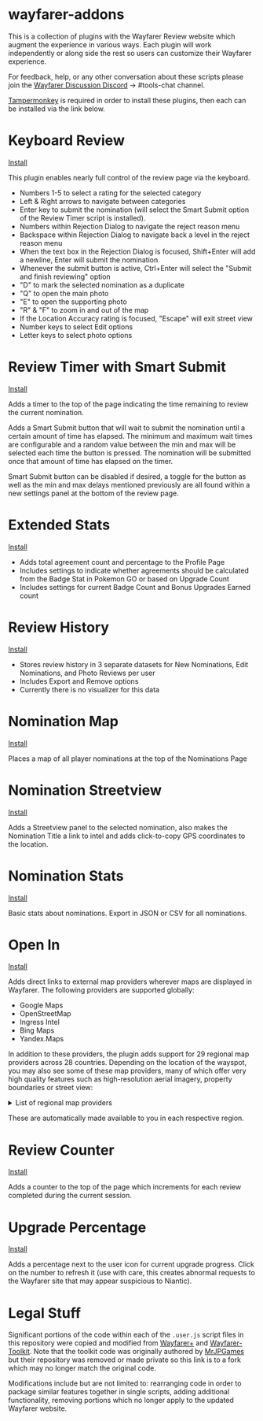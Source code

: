 # wayfarer-addons

This is a collection of plugins with the Wayfarer Review website which augment the experience in various ways. 
Each plugin will work independently or along side the rest so users can customize their Wayfarer experience.

For feedback, help, or any other conversation about these scripts please join the [Wayfarer Discussion Discord](https://discord.gg/DvDCRXcvxG) -> #tools-chat channel. 

[Tampermonkey](https://tampermonkey.net/) is required in order to install these plugins, then each can be installed via the link below.

# Keyboard Review
[Install](https://github.com/tehstone/wayfarer-addons/raw/main/wayfarer-keyboard-review.user.js)

This plugin enables nearly full control of the review page via the keyboard.

- Numbers 1-5 to select a rating for the selected category
- Left & Right arrows to navigate between categories
- Enter key to submit the nomination (will select the Smart Submit option of the Review Timer script is installed).
- Numbers within Rejection Dialog to navigate the reject reason menu
- Backspace within Rejection Dialog to navigate back a level in the reject reason menu
- When the text box in the Rejection Dialog is focused, Shift+Enter will add a newline, Enter will submit the nomination
- Whenever the submit button is active, Ctrl+Enter will select the "Submit and finish reviewing" option
- "D" to mark the selected nomination as a duplicate
- "Q" to open the main photo
- "E" to open the supporting photo
- "R" & "F" to zoom in and out of the map
- If the Location Accuracy rating is focused, "Escape" will exit street view
- Number keys to select Edit options
- Letter keys to select photo options

# Review Timer with Smart Submit
[Install](https://github.com/tehstone/wayfarer-addons/raw/main/wayfarer-review-timer.user.js)

Adds a timer to the top of the page indicating the time remaining to review the current nomination.

Adds a Smart Submit button that will wait to submit the nomination until a certain amount of time has elapsed. The minimum and maximum wait times are configurable and a random value between the min and max will be selected each time the button is pressed. The nomination will be submitted once that amount of time has elapsed on the timer.

Smart Submit button can be disabled if desired, a toggle for the button as well as the min and max delays mentioned previously are all found within a new settings panel at the bottom of the review page.

# Extended Stats
[Install](https://github.com/tehstone/wayfarer-addons/raw/main/wayfarer-extended-stats.user.js)

- Adds total agreement count and percentage to the Profile Page
- Includes settings to indicate whether agreements should be calculated from the Badge Stat in Pokemon GO or based on Upgrade Count
- Includes settings for current Badge Count and Bonus Upgrades Earned count

# Review History
[Install](https://github.com/tehstone/wayfarer-addons/raw/main/wayfarer-review-history.user.js)

- Stores review history in 3 separate datasets for New Nominations, Edit Nominations, and Photo Reviews per user
- Includes Export and Remove options
- Currently there is no visualizer for this data

# Nomination Map 
[Install](https://github.com/tehstone/wayfarer-addons/raw/main/wayfarer-nomination-map.user.js)

Places a map of all player nominations at the top of the Nominations Page

# Nomination Streetview
[Install](https://github.com/tehstone/wayfarer-addons/raw/main/wayfarer-nomination-streetview.user.js)

Adds a Streetview panel to the selected nomination, also makes the Nomination Title a link to intel and adds click-to-copy GPS coordinates to the location.

# Nomination Stats
[Install](https://github.com/tehstone/wayfarer-addons/raw/main/wayfarer-nomination-stats.user.js)

Basic stats about nominations. Export in JSON or CSV for all nominations.

# Open In
[Install](https://github.com/tehstone/wayfarer-addons/raw/main/wayfarer-open-in.user.js)

Adds direct links to external map providers wherever maps are displayed in Wayfarer. The following providers are supported globally:

- Google Maps
- OpenStreetMap
- Ingress Intel
- Bing Maps
- Yandex.Maps

In addition to these providers, the plugin adds support for 29 regional map providers across 28 countries. Depending on the location of the wayspot, you may also see some of these map providers, many of which offer very high quality features such as high-resolution aerial imagery, property boundaries or street view:

<details>
    <summary>List of regional map providers</summary>

- 🇦🇺 **Australia:** NSW Imagery (NSW only)
- 🇦🇽 **Åland Islands:** Maanmittauslaitos, Paikkatietoikkuna
- 🇧🇪 **Belgium:** NGI/IGN
- 🇧🇱 **Saint Barthélemy:** Mappy
- 🇨🇭 **Switzerland:** Admin.ch
- 🇨🇿 **Czech Republic:** Mapy.cz
- 🇩🇰 **Denmark:** Find vej, Krak, SDFE Skråfoto
- 🇫🇮 **Finland:** Maanmittauslaitos, Paikkatietoikkuna
- 🇫🇴 **Faroe Islands:** Flogmyndir, Føroyakort
- 🇫🇷 **France:** Mappy
- 🇬🇫 **French Guiana:** Mappy
- 🇬🇵 **Guadeloupe:** Mappy
- 🇮🇸 **Iceland:** Já.is Götusýn, Landupplýsingagátt LMÍ, Map.is, Samsýn
- 🇰🇵 **North Korea:** Kakao, Naver
- 🇰🇷 **South Korea:** Kakao, Naver
- 🇲🇫 **Saint Martin:** Mappy
- 🇲🇶 **Martinique:** Mappy
- 🇳🇱 **Netherlands:** Kaarten van Nederland, Map5 NLTopo
- 🇳🇴 **Norway:** Gule Sider, Kommunekart, Norge i bilder, Norgeskart, UT.no
- 🇵🇱 **Poland:** Geoportal
- 🇵🇲 **Saint Pierre and Miquelon:** Mappy
- 🇷🇪 **Réunion:** Mappy
- 🇸🇪 **Sweden:** Eniro, Lantmäteriet
- 🇸🇯 **Svalbard and Jan Mayen:** TopoSvalbard (Svalbard only)
- 🇸🇰 **Slovakia:** Mapy.cz
- 🇸🇽 **Sint Maarten:** Mappy
- 🇼🇫 **Wallis and Futuna:** Mappy
- 🇾🇹 **Mayotte:** Mappy

</details>

These are automatically made available to you in each respective region.

# Review Counter
[Install](https://github.com/tehstone/wayfarer-addons/raw/main/wayfarer-review-counter.user.js)

Adds a counter to the top of the page which increments for each review completed during the current session.

# Upgrade Percentage
[Install](https://github.com/tehstone/wayfarer-addons/raw/main/wayfarer-upgrade-percent.user.js)

Adds a percentage next to the user icon for current upgrade progress. Click on the number to refresh it (use with care, this creates abnormal requests to the Wayfarer site that may appear suspicious to Niantic).

# Legal Stuff
Significant portions of the code within each of the `.user.js` script files in this repository were copied and modified from [Wayfarer+](https://github.com/MrJPGames/WayFarerPlus) and [Wayfarer-Toolkit](https://github.com/AlterTobi/WayFarer-Toolkit). Note that the toolkit code was originally authored by [MrJPGames](https://github.com/MrJPGames) but their repository was removed or made private so this link is to a fork which may no longer match the original code.

Modifications include but are not limited to: rearranging code in order to package similar features together in single scripts, adding additional functionality, removing portions which no longer apply to the updated Wayfarer website.
